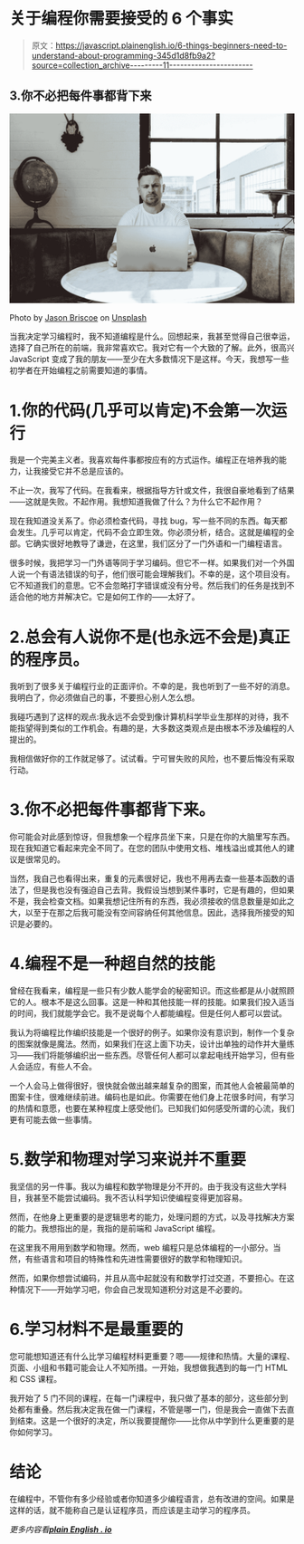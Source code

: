 # 关于编程你需要接受的 6 个事实

> 原文：<https://javascript.plainenglish.io/6-things-beginners-need-to-understand-about-programming-345d1d8fb9a2?source=collection_archive---------11----------------------->

## 3.你不必把每件事都背下来

![](img/14938bdfcc7e3ce4fac95dd052a1275a.png)

Photo by [Jason Briscoe](https://unsplash.com/@jsnbrsc?utm_source=medium&utm_medium=referral) on [Unsplash](https://unsplash.com?utm_source=medium&utm_medium=referral)

当我决定学习编程时，我不知道编程是什么。回想起来，我甚至觉得自己很幸运，选择了自己所在的前端，我非常喜欢它。我对它有一个大致的了解。此外，很高兴 JavaScript 变成了我的朋友——至少在大多数情况下是这样。今天，我想写一些初学者在开始编程之前需要知道的事情。

# 1.你的代码(几乎可以肯定)不会第一次运行

我是一个完美主义者。我喜欢每件事都按应有的方式运作。编程正在培养我的能力，让我接受它并不总是应该的。

不止一次，我写了代码。在我看来，根据指导方针或文件，我很自豪地看到了结果——这就是失败。不起作用。我想知道我做了什么？为什么它不起作用？

现在我知道没关系了。你必须检查代码，寻找 bug，写一些不同的东西。每天都会发生。几乎可以肯定，代码不会立即生效。你必须分析，结合。这就是编程的全部。它确实很好地教导了谦逊，在这里，我们区分了一门外语和一门编程语言。

很多时候，我把学习一门外语等同于学习编码。但它不一样。如果我们对一个外国人说一个有语法错误的句子，他们很可能会理解我们。不幸的是，这个项目没有。它不知道我们的意思。它不会忽略打字错误或没有分号。然后我们的任务是找到不适合他的地方并解决它。它是如何工作的——太好了。

# 2.总会有人说你不是(也永远不会是)真正的程序员。

我听到了很多关于编程行业的正面评价。不幸的是，我也听到了一些不好的消息。我明白了，你必须做自己的事，不要担心别人怎么想。

我碰巧遇到了这样的观点:我永远不会受到像计算机科学毕业生那样的对待，我不能指望得到类似的工作机会。有趣的是，大多数这类观点是由根本不涉及编程的人提出的。

我相信做好你的工作就足够了。试试看。宁可冒失败的风险，也不要后悔没有采取行动。

# 3.你不必把每件事都背下来。

你可能会对此感到惊讶，但我想象一个程序员坐下来，只是在你的大脑里写东西。现在我知道它看起来完全不同了。在您的团队中使用文档、堆栈溢出或其他人的建议是很常见的。

当然，我自己也看得出来，重复的元素很好记，我也不用再去查一些基本函数的语法了，但是我也没有强迫自己去背。我假设当想到某件事时，它是有趣的，但如果不是，我会检查文档。如果我想记住所有的东西，我必须接收的信息数量是如此之大，以至于在那之后我可能没有空间容纳任何其他信息。因此，选择我所接受的知识是必要的。

# 4.编程不是一种超自然的技能

曾经在我看来，编程是一些只有少数人能学会的秘密知识。而这些都是从小就照顾它的人。根本不是这么回事。这是一种和其他技能一样的技能。如果我们投入适当的时间，我们就能学会它。我不是说每个人都能编程。但是任何人都可以尝试。

我认为将编程比作编织技能是一个很好的例子。如果你没有意识到，制作一个复杂的图案就像是魔法。然而，如果我们在这上面下功夫，设计出单独的动作并大量练习——我们将能够编织出一些东西。尽管任何人都可以拿起电线开始学习，但有些人会适应，有些人不会。

一个人会马上做得很好，很快就会做出越来越复杂的图案，而其他人会被最简单的图案卡住，很难继续前进。编码也是如此。你需要在他们身上花很多时间，有学习的热情和意愿，也要在某种程度上感受他们。已知我们如何感受所谓的心流，我们更有可能去做一些事情。

# 5.数学和物理对学习来说并不重要

我坚信的另一件事。我以为编程和数学物理是分不开的。由于我没有这些大学科目，我甚至不能尝试编码。我不否认科学知识使编程变得更加容易。

然而，在他身上更重要的是逻辑思考的能力，处理问题的方式，以及寻找解决方案的能力。我想指出的是，我指的是前端和 JavaScript 编程。

在这里我不用用到数学和物理。然而，web 编程只是总体编程的一小部分。当然，有些语言和项目的特殊性和先进性需要很好的数学和物理知识。

然而，如果你想尝试编码，并且从高中起就没有和数学打过交道，不要担心。在这种情况下——开始学习吧，你会自己发现知道积分对这是不必要的。

# 6.学习材料不是最重要的

您可能想知道还有什么比学习编程材料更重要？嗯——规律和热情。大量的课程、页面、小组和书籍可能会让人不知所措。一开始，我想做我遇到的每一门 HTML 和 CSS 课程。

我开始了 5 门不同的课程，在每一门课程中，我只做了基本的部分，这些部分到处都有重叠。然后我决定我在做一门课程，不管是哪一门，但是我会一直做下去直到结束。这是一个很好的决定，所以我要提醒你——比你从中学到什么更重要的是你如何学习。

# 结论

在编程中，不管你有多少经验或者你知道多少编程语言，总有改进的空间。如果是这样的话，就不能称自己是认证程序员，而应该是主动学习的程序员。

*更多内容看*[***plain English . io***](https://plainenglish.io/)